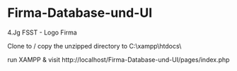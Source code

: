 # Firma-Database-und-UI
4.Jg FSST - Logo Firma

Clone to / copy the unzipped directory to 
C:\xampp\htdocs\

run XAMPP & 
visit
http://localhost/Firma-Database-und-UI/pages/index.php
